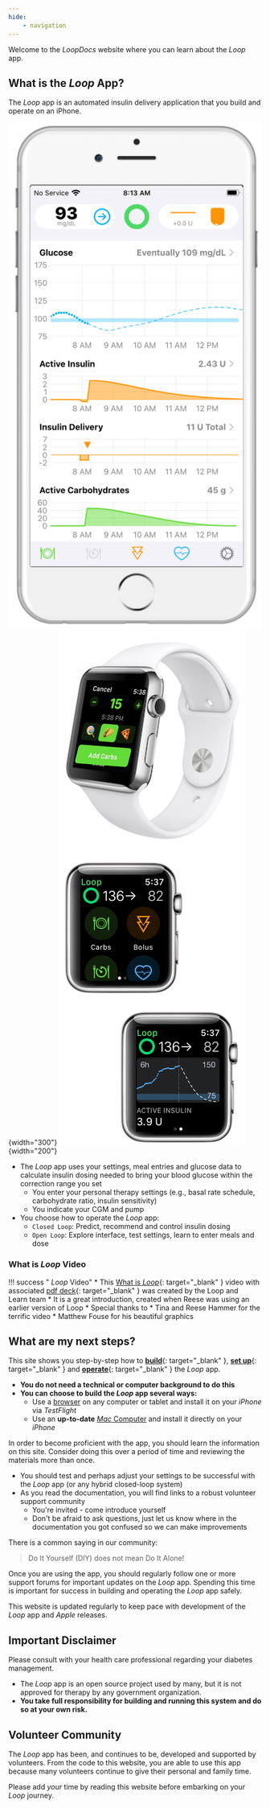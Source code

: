 ```yaml
---
hide:
    - navigation
---
```


Welcome to the *LoopDocs* website where you can learn about the *Loop* app.

## What is the *Loop* App?

The *Loop* app is an automated insulin delivery application that you build and operate on an iPhone.

![Loop main display on phone](img/phone-loop-3.svg){width="300"}
![Loop watch screen on watch](img/watch-loop-3.svg){width="200"}

* The *Loop* app uses your settings, meal entries and glucose data to calculate insulin dosing needed to bring your blood glucose within the correction range you set
    * You enter your personal therapy settings (e.g., basal rate schedule, carbohydrate ratio, insulin sensitivity)
    * You indicate your CGM and pump
* You choose how to operate the *Loop* app:
    * <code>Closed Loop</code>: Predict, recommend and control insulin dosing
    * <code>Open Loop</code>: Explore interface, test settings, learn to enter meals and dose

### What is&nbsp;_<span translate="no">Loop</span>_&nbsp;Video

!!! success "&nbsp;_<span translate="no">Loop</span>_&nbsp;Video"
    * This [What is&nbsp;_<span translate="no">Loop</span>_](https://youtu.be/64qhgnmkyAE){: target="_blank" } video with associated [pdf deck](http://www.loopandlearn.org/wp-content/uploads/2021/05/What-is-Loop.pdf){: target="_blank" } was created by the&nbsp;<span translate="no">Loop and Learn</span>&nbsp;team
    * It is a great introduction, created when Reese was using an earlier version of Loop
    * Special thanks to 
        * Tina and Reese Hammer for the terrific video
        * Matthew Fouse for his beautiful graphics

## What are my next steps?

This site shows you step-by-step how to [**build**](intro/requirements.md){: target="_blank" }, [**set up**](loop-3/loop-3-overview.md){: target="_blank" } and [**operate**](operation/loop/open-loop.md){: target="_blank" } the *Loop* app.

* **You do not need a technical or computer background to do this**
* **You can choose to build the *Loop* app several ways:**
    * Use a [browser](browser/bb-overview.md) on any computer or tablet and install it on your *iPhone* via *TestFlight*
    * Use an **up-to-date** [*Mac* Computer](build/overview.md) and install it directly on your *iPhone*

In order to become proficient with the app, you should learn the information on this site. Consider doing this over a period of time and reviewing the materials more than once.

* You should test and perhaps adjust your settings to be successful with the *Loop* app (or any hybrid closed-loop system)
* As you read the documentation, you will find links to a robust volunteer support community
    * You're invited - come introduce yourself
    * Don't be afraid to ask questions, just let us know where in the documentation you got confused so we can make improvements

There is a common saying in our community:

> Do It Yourself (DIY) does not mean Do It Alone!

Once you are using the app, you should regularly follow one or more support forums for important updates on the *Loop* app. Spending this time is important for success in building and operating the *Loop* app safely.

This website is updated regularly to keep pace with development of the *Loop* app and *Apple* releases.

## Important Disclaimer

Please consult with your health care professional regarding your diabetes management.

* The *Loop* app is an open source project used by many, but it is not approved for therapy by any government organization.
* **You take full responsibility for building and running this system and do so at your own risk.**

## Volunteer Community

The *Loop* app has been, and continues to be, developed and supported by volunteers. From the code to this website, you are able to use this app because many volunteers continue to give their personal and family time.

Please add *your* time by reading this website before embarking on your *Loop* journey.
